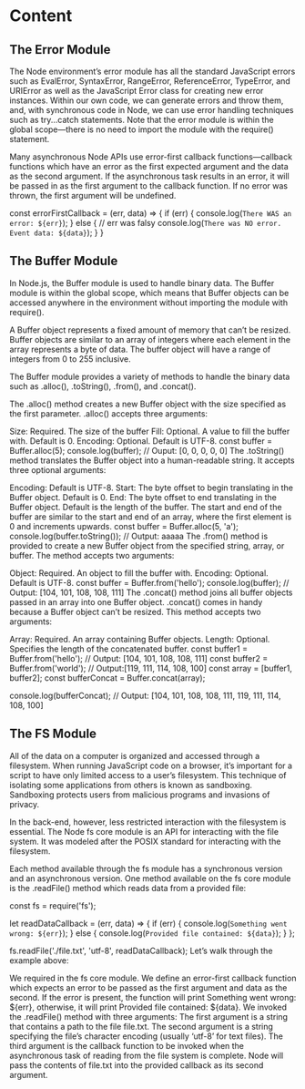 # Content

## The Error Module

The Node environment’s error module has all the standard JavaScript errors such as EvalError, SyntaxError, RangeError, ReferenceError, TypeError, and URIError as well as the JavaScript Error class for creating new error instances. Within our own code, we can generate errors and throw them, and, with synchronous code in Node, we can use error handling techniques such as try...catch statements. Note that the error module is within the global scope—there is no need to import the module with the require() statement.

Many asynchronous Node APIs use error-first callback functions—callback functions which have an error as the first expected argument and the data as the second argument. If the asynchronous task results in an error, it will be passed in as the first argument to the callback function. If no error was thrown, the first argument will be undefined.

const errorFirstCallback = (err, data)  => {
  if (err) {
    console.log(`There WAS an error: ${err}`);
  } else {
    // err was falsy
    console.log(`There was NO error. Event data: ${data}`);
  }
}

## The Buffer Module

In Node.js, the Buffer module is used to handle binary data. The Buffer module is within the global scope, which means that Buffer objects can be accessed anywhere in the environment without importing the module with require().

A Buffer object represents a fixed amount of memory that can’t be resized. Buffer objects are similar to an array of integers where each element in the array represents a byte of data. The buffer object will have a range of integers from 0 to 255 inclusive.

The Buffer module provides a variety of methods to handle the binary data such as .alloc(), .toString(), .from(), and .concat().

The .alloc() method creates a new Buffer object with the size specified as the first parameter. .alloc() accepts three arguments:

Size: Required. The size of the buffer
Fill: Optional. A value to fill the buffer with. Default is 0.
Encoding: Optional. Default is UTF-8.
const buffer = Buffer.alloc(5);
console.log(buffer); // Ouput: [0, 0, 0, 0, 0]
The .toString() method translates the Buffer object into a human-readable string. It accepts three optional arguments:

Encoding: Default is UTF-8.
Start: The byte offset to begin translating in the Buffer object. Default is 0.
End: The byte offset to end translating in the Buffer object. Default is the length of the buffer. The start and end of the buffer are similar to the start and end of an array, where the first element is 0 and increments upwards.
const buffer = Buffer.alloc(5, 'a');
console.log(buffer.toString()); // Output: aaaaa
The .from() method is provided to create a new Buffer object from the specified string, array, or buffer. The method accepts two arguments:

Object: Required. An object to fill the buffer with.
Encoding: Optional. Default is UTF-8.
const buffer = Buffer.from('hello');
console.log(buffer); // Output: [104, 101, 108, 108, 111]
The .concat() method joins all buffer objects passed in an array into one Buffer object. .concat() comes in handy because a Buffer object can’t be resized. This method accepts two arguments:

Array: Required. An array containing Buffer objects.
Length: Optional. Specifies the length of the concatenated buffer.
const buffer1 = Buffer.from('hello'); // Output: [104, 101, 108, 108, 111]
const buffer2 = Buffer.from('world'); // Output:[119, 111, 114, 108, 100]
const array = [buffer1, buffer2];
const bufferConcat = Buffer.concat(array);

console.log(bufferConcat); // Output: [104, 101, 108, 108, 111, 119, 111, 114, 108, 100]

## The FS Module

All of the data on a computer is organized and accessed through a filesystem. When running JavaScript code on a browser, it’s important for a script to have only limited access to a user’s filesystem. This technique of isolating some applications from others is known as sandboxing. Sandboxing protects users from malicious programs and invasions of privacy.

In the back-end, however, less restricted interaction with the filesystem is essential. The Node fs core module is an API for interacting with the file system. It was modeled after the POSIX standard for interacting with the filesystem.

Each method available through the fs module has a synchronous version and an asynchronous version. One method available on the fs core module is the .readFile() method which reads data from a provided file:

const fs = require('fs');

let readDataCallback = (err, data) => {
  if (err) {
    console.log(`Something went wrong: ${err}`);
  } else {
    console.log(`Provided file contained: ${data}`);
  }
};

fs.readFile('./file.txt', 'utf-8', readDataCallback);
Let’s walk through the example above:

We required in the fs core module.
We define an error-first callback function which expects an error to be passed as the first argument and data as the second. If the error is present, the function will print Something went wrong: ${err}, otherwise, it will print Provided file contained: ${data}.
We invoked the .readFile() method with three arguments:
The first argument is a string that contains a path to the file file.txt.
The second argument is a string specifying the file’s character encoding (usually ‘utf-8’ for text files).
The third argument is the callback function to be invoked when the asynchronous task of reading from the file system is complete. Node will pass the contents of file.txt into the provided callback as its second argument.
